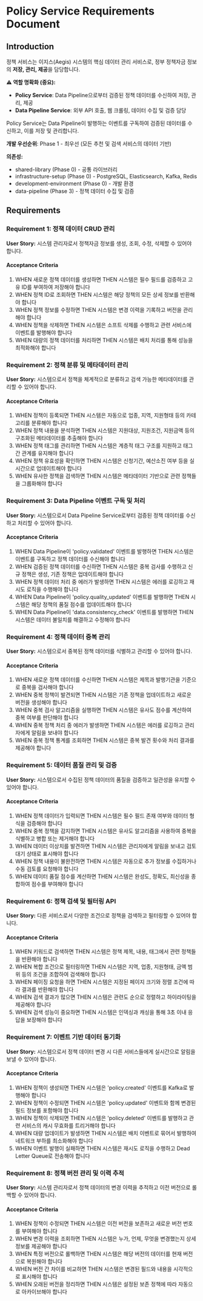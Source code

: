 # Policy Service Requirements Document

## Introduction

정책 서비스는 이지스(Aegis) 시스템의 핵심 데이터 관리 서비스로, 정부 정책자금 정보의 **저장, 관리, 제공**을 담당합니다.

**⚠️ 역할 명확화 (중요):**
- **Policy Service**: Data Pipeline으로부터 검증된 정책 데이터를 수신하여 저장, 관리, 제공
- **Data Pipeline Service**: 외부 API 호출, 웹 크롤링, 데이터 수집 및 검증 담당

Policy Service는 Data Pipeline이 발행하는 이벤트를 구독하여 검증된 데이터를 수신하고, 이를 저장 및 관리합니다.

**개발 우선순위**: Phase 1 - 최우선 (모든 추천 및 검색 서비스의 데이터 기반)

**의존성:**
- shared-library (Phase 0) - 공통 라이브러리
- infrastructure-setup (Phase 0) - PostgreSQL, Elasticsearch, Kafka, Redis
- development-environment (Phase 0) - 개발 환경
- data-pipeline (Phase 3) - 정책 데이터 수집 및 검증

## Requirements

### Requirement 1: 정책 데이터 CRUD 관리

**User Story:** 시스템 관리자로서 정책자금 정보를 생성, 조회, 수정, 삭제할 수 있어야 합니다.

#### Acceptance Criteria

1. WHEN 새로운 정책 데이터를 생성하면 THEN 시스템은 필수 필드를 검증하고 고유 ID를 부여하여 저장해야 합니다
2. WHEN 정책 ID로 조회하면 THEN 시스템은 해당 정책의 모든 상세 정보를 반환해야 합니다
3. WHEN 정책 정보를 수정하면 THEN 시스템은 변경 이력을 기록하고 버전을 관리해야 합니다
4. WHEN 정책을 삭제하면 THEN 시스템은 소프트 삭제를 수행하고 관련 서비스에 이벤트를 발행해야 합니다
5. WHEN 대량의 정책 데이터를 처리하면 THEN 시스템은 배치 처리를 통해 성능을 최적화해야 합니다

### Requirement 2: 정책 분류 및 메타데이터 관리

**User Story:** 시스템으로서 정책을 체계적으로 분류하고 검색 가능한 메타데이터를 관리할 수 있어야 합니다.

#### Acceptance Criteria

1. WHEN 정책이 등록되면 THEN 시스템은 자동으로 업종, 지역, 지원형태 등의 카테고리를 분류해야 합니다
2. WHEN 정책 내용을 분석하면 THEN 시스템은 지원대상, 지원조건, 지원금액 등의 구조화된 메타데이터를 추출해야 합니다
3. WHEN 정책 태그를 관리하면 THEN 시스템은 계층적 태그 구조를 지원하고 태그 간 관계를 유지해야 합니다
4. WHEN 정책 유효성을 확인하면 THEN 시스템은 신청기간, 예산소진 여부 등을 실시간으로 업데이트해야 합니다
5. WHEN 유사한 정책을 검색하면 THEN 시스템은 메타데이터 기반으로 관련 정책들을 그룹화해야 합니다

### Requirement 3: Data Pipeline 이벤트 구독 및 처리

**User Story:** 시스템으로서 Data Pipeline Service로부터 검증된 정책 데이터를 수신하고 처리할 수 있어야 합니다.

#### Acceptance Criteria

1. WHEN Data Pipeline이 'policy.validated' 이벤트를 발행하면 THEN 시스템은 이벤트를 구독하고 정책 데이터를 수신해야 합니다
2. WHEN 검증된 정책 데이터를 수신하면 THEN 시스템은 중복 검사를 수행하고 신규 정책은 생성, 기존 정책은 업데이트해야 합니다
3. WHEN 정책 데이터 처리 중 에러가 발생하면 THEN 시스템은 에러를 로깅하고 재시도 로직을 수행해야 합니다
4. WHEN Data Pipeline이 'policy.quality_updated' 이벤트를 발행하면 THEN 시스템은 해당 정책의 품질 점수를 업데이트해야 합니다
5. WHEN Data Pipeline이 'data.consistency_check' 이벤트를 발행하면 THEN 시스템은 데이터 불일치를 해결하고 수정해야 합니다

### Requirement 4: 정책 데이터 중복 관리

**User Story:** 시스템으로서 중복된 정책 데이터를 식별하고 관리할 수 있어야 합니다.

#### Acceptance Criteria

1. WHEN 새로운 정책 데이터를 수신하면 THEN 시스템은 제목과 발행기관을 기준으로 중복을 검사해야 합니다
2. WHEN 중복 정책이 발견되면 THEN 시스템은 기존 정책을 업데이트하고 새로운 버전을 생성해야 합니다
3. WHEN 중복 검사 알고리즘을 실행하면 THEN 시스템은 유사도 점수를 계산하여 중복 여부를 판단해야 합니다
4. WHEN 중복 정책 처리 중 에러가 발생하면 THEN 시스템은 에러를 로깅하고 관리자에게 알림을 보내야 합니다
5. WHEN 중복 정책 통계를 조회하면 THEN 시스템은 중복 발견 횟수와 처리 결과를 제공해야 합니다

### Requirement 5: 데이터 품질 관리 및 검증

**User Story:** 시스템으로서 수집된 정책 데이터의 품질을 검증하고 일관성을 유지할 수 있어야 합니다.

#### Acceptance Criteria

1. WHEN 정책 데이터가 입력되면 THEN 시스템은 필수 필드 존재 여부와 데이터 형식을 검증해야 합니다
2. WHEN 중복 정책을 감지하면 THEN 시스템은 유사도 알고리즘을 사용하여 중복을 식별하고 병합 또는 제거해야 합니다
3. WHEN 데이터 이상치를 발견하면 THEN 시스템은 관리자에게 알림을 보내고 검토 대기 상태로 표시해야 합니다
4. WHEN 정책 내용이 불완전하면 THEN 시스템은 자동으로 추가 정보를 수집하거나 수동 검토를 요청해야 합니다
5. WHEN 데이터 품질 점수를 계산하면 THEN 시스템은 완성도, 정확도, 최신성을 종합하여 점수를 부여해야 합니다

### Requirement 6: 정책 검색 및 필터링 API

**User Story:** 다른 서비스로서 다양한 조건으로 정책을 검색하고 필터링할 수 있어야 합니다.

#### Acceptance Criteria

1. WHEN 키워드로 검색하면 THEN 시스템은 정책 제목, 내용, 태그에서 관련 정책들을 반환해야 합니다
2. WHEN 복합 조건으로 필터링하면 THEN 시스템은 지역, 업종, 지원형태, 금액 범위 등의 조건을 조합하여 검색해야 합니다
3. WHEN 페이징 요청을 하면 THEN 시스템은 지정된 페이지 크기와 정렬 조건에 따라 결과를 반환해야 합니다
4. WHEN 검색 결과가 많으면 THEN 시스템은 관련도 순으로 정렬하고 하이라이팅을 제공해야 합니다
5. WHEN 검색 성능이 중요하면 THEN 시스템은 인덱싱과 캐싱을 통해 3초 이내 응답을 보장해야 합니다

### Requirement 7: 이벤트 기반 데이터 동기화

**User Story:** 시스템으로서 정책 데이터 변경 시 다른 서비스들에게 실시간으로 알림을 보낼 수 있어야 합니다.

#### Acceptance Criteria

1. WHEN 정책이 생성되면 THEN 시스템은 'policy.created' 이벤트를 Kafka로 발행해야 합니다
2. WHEN 정책이 수정되면 THEN 시스템은 'policy.updated' 이벤트와 함께 변경된 필드 정보를 포함해야 합니다
3. WHEN 정책이 삭제되면 THEN 시스템은 'policy.deleted' 이벤트를 발행하고 관련 서비스의 캐시 무효화를 트리거해야 합니다
4. WHEN 대량 업데이트가 발생하면 THEN 시스템은 배치 이벤트로 묶어서 발행하여 네트워크 부하를 최소화해야 합니다
5. WHEN 이벤트 발행이 실패하면 THEN 시스템은 재시도 로직을 수행하고 Dead Letter Queue로 전송해야 합니다

### Requirement 8: 정책 버전 관리 및 이력 추적

**User Story:** 시스템 관리자로서 정책 데이터의 변경 이력을 추적하고 이전 버전으로 롤백할 수 있어야 합니다.

#### Acceptance Criteria

1. WHEN 정책이 수정되면 THEN 시스템은 이전 버전을 보존하고 새로운 버전 번호를 부여해야 합니다
2. WHEN 변경 이력을 조회하면 THEN 시스템은 누가, 언제, 무엇을 변경했는지 상세 정보를 제공해야 합니다
3. WHEN 특정 버전으로 롤백하면 THEN 시스템은 해당 버전의 데이터를 현재 버전으로 복원해야 합니다
4. WHEN 버전 간 차이를 비교하면 THEN 시스템은 변경된 필드와 내용을 시각적으로 표시해야 합니다
5. WHEN 오래된 버전을 정리하면 THEN 시스템은 설정된 보존 정책에 따라 자동으로 아카이브해야 합니다